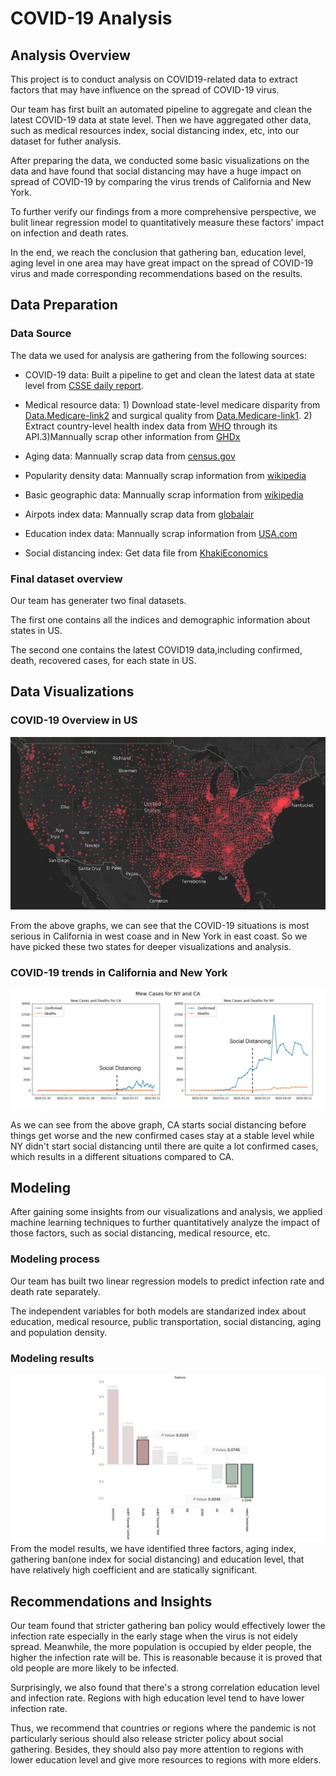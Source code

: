 # COVID-19 Analysis
## Analysis Overview
This project is to conduct analysis on COVID19-related data to extract factors that may have influence on the spread of COVID-19 virus.

Our team has first built an automated pipeline to aggregate and clean the latest COVID-19 data at state level.
Then we have aggregated other data, such as medical resources index, social distancing index, etc, into our dataset for futher analysis.

After preparing the data, we conducted some basic visualizations on the data and have found that social distancing may have a huge impact on spread of COVID-19 by comparing the virus trends of California and New York.

To further verify our findings from a more comprehensive perspective, we bulit linear regression model to quantitatively measure these factors' impact on infection and death rates.

In the end, we reach the conclusion that gathering ban, education level, aging level in one area may have great impact on the spread of COVID-19 virus and made corresponding recommendations based on the results.

## Data Preparation
### Data Source
The data we used for analysis are gathering from the following sources:

* COVID-19 data: Built a pipeline to get and clean the latest data at state level from [CSSE daily report](https://github.com/CSSEGISandData/COVID-19/tree/master/csse_covid_19_data/csse_covid_19_daily_reports).

* Medical resource data: 1) Download state-level medicare disparity from [Data.Medicare-link2](https://data.cms.gov/mapping-medicare-disparities) and surgical quality from [Data.Medicare-link1](https://data.medicare.gov/Hospital-Compare/Ambulatory-Surgical-Center-Quality-Measures-State/axe7-s95e/data).  2) Extract country-level health index data from [WHO](https://www.who.int/data/gho) through its API.3)Mannually scrap other information from [GHDx](http://ghdx.healthdata.org/record/ihme-data/gbd-2016-healthcare-access-and-quality-index-1990-2016)

* Aging data: Mannually scrap data from [census.gov](https://data.census.gov/cedsci/profile?q=California&g=0400000US06&tid=ACSDP1Y2018.DP05)

* Popularity density data: Mannually scrap information from [wikipedia](https://simple.wikipedia.org/wiki/List_of_U.S._states_by_population_density)

* Basic geographic data: Mannually scrap information from [wikipedia](https://en.wikipedia.org/wiki/List_of_U.S._states_and_territories_by_area)

* Airpots index data: Mannually scrap data from [globalair](https://www.globalair.com/airport/state.aspx)

* Education index data: Mannually scrap information from [USA.com](http://www.usa.com/rank/us--average-education-index--state-rank.htm)
* Social distancing index: Get data file from [KhakiEconomics](https://github.com/khakieconomics/covid_data)
### Final dataset overview
Our team has generater two final datasets.

The first one contains all the indices and demographic information about states in US.

The second one contains the latest COVID19 data,including confirmed, death, recovered cases, for each state in US.

## Data Visualizations
### COVID-19 Overview in US
![COVID-19 situations in US](https://github.com/Mandy-Gu/COVID-19-Analysis/blob/master/US_case_visualization.png?raw=true)

From the above graphs, we can see that the COVID-19 situations is most serious in California in west coase and in New York in east coast. So we have picked these two states for deeper visualizations and analysis.
### COVID-19 trends in California and New York
![COVID-19 trends in CA and NY](https://github.com/Mandy-Gu/COVID-19-Analysis/blob/master/COVID-19-trends-for-NY-and-CA.png?raw=true)

As we can see from the above graph, CA starts social distancing before things get worse and the new confirmed cases stay at a stable level while NY didn't start social distancing until there are quite a lot confirmed cases, which results in a different situations compared to CA.

## Modeling
After gaining some insights from our visualizations and analysis, we applied machine learning techniques to further quantitatively analyze the impact of those factors, such as social distancing, medical resource, etc.

### Modeling process
Our team has built two linear regression models to predict infection rate and death rate separately.

The independent variables for both models are standarized index about education, medical resource, public transportation, social distancing, aging and population density.
### Modeling results
![Model Features Coefficients and P-value](https://github.com/Mandy-Gu/COVID-19-Analysis/blob/master/model_feature_coef.png?raw=true)
From the model results, we have identified three factors, aging index, gathering ban(one index for social distancing) and education level, that have relatively high coefficient and are statically significant.
## Recommendations and Insights
Our team found that stricter gathering ban policy would effectively lower the infection rate especially in the early stage when the virus is not eidely spread. Meanwhile, the more population is occupied by elder people, the higher the infection rate will be. This is reasonable because it is proved that old people are more likely to be infected.

Surprisingly, we also found that there's a strong correlation education level and infection rate. Regions with high education level tend to have lower infection rate.

Thus, we recommend that countries or regions where the pandemic is not particularly serious should also release stricter policy about social gathering. Besides, they should also pay more attention to regions with lower education level and give more resources to regions with more elders.

